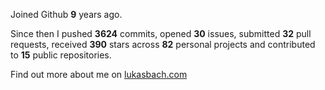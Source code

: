 Joined Github **9** years ago.

Since then I pushed **3624** commits, opened **30** issues, submitted **32** pull requests, received **390** stars across **82** personal projects and contributed to **15** public repositories.

Find out more about me on [lukasbach.com](https://lukasbach.com)
